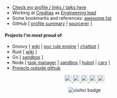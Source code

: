 * [Check my profile / links / talks here](http://adamatti.github.io)
* Working at [Creditas](http://bit.ly/CreditasGist) as [Engineering lead](http://bit.ly/adamattiReadme)
* Some bookmarks and references: [awesome list](http://github.com/adamatti/awesome)
* GitHub [
[profile summary](https://profile-summary-for-github.com/user/adamatti) |
[sourcerer](https://sourcerer.io/adamatti)
]

#### Projects I'm most proud of

* Groovy [
[wiki](https://github.com/adamatti/Wiki) |
[poc rule engine](https://github.com/adamatti/PocRuleEngineGroovy) |
[chatbot](https://github.com/adamatti/AdaBot)
]
* Rust [
[wiki](https://github.com/adamatti/rust-wiki)
]
* Go [
[sandbox](https://github.com/adamatti/SandboxGo)
]
* Node [
[task manager](https://github.com/adamatti/tasks) |
[sandbox](https://github.com/adamatti/SandboxNode) |
[hubot](https://github.com/adamatti/LearnHubot) |
[cars](https://github.com/adamatti/Cars)
]
* [Projects outside github](https://adamatti.github.io/#/projects)

<p  align="center">
<a href="https://twitter.com/adamatti">
  <img width="22px" src="https://cdn.jsdelivr.net/npm/simple-icons@v3/icons/twitter.svg" />
</a>
<a href="https://www.linkedin.com/in/adamatti">
  <img width="22px" src="https://cdn.jsdelivr.net/npm/simple-icons@v3/icons/linkedin.svg" />
</a>
<a href="https://www.facebook.com/adabot.marcelo.adamatti">
  <img width="22px" src="https://cdn.jsdelivr.net/npm/simple-icons@v3/icons/facebook.svg" />
</a>
<a href="mailto:adamatti@gmail.com">
  <img width="22px" src="https://cdn.jsdelivr.net/npm/simple-icons@v3/icons/gmail.svg" />
</a>
<a href="https://wa.me/5551984253027">
  <img width="22px" src="https://cdn.jsdelivr.net/npm/simple-icons@v3/icons/whatsapp.svg" />
</a>
</p>

<p  align="center">
<img src="https://visitor-badge.laobi.icu/badge?page_id=adamatti.visitor-badge" alt="visitor badge"/>
</p>
